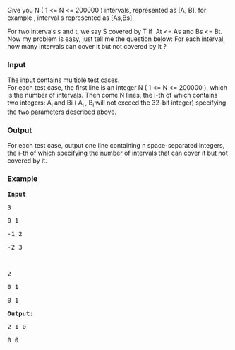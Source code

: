 <p>Give you N ( 1 &lt;= N &lt;= 200000 ) intervals, represented as [A, B], for example , interval s represented as [As,Bs].</p>
<p>For two intervals s and t, we say S covered by T if&nbsp; At &lt;= As and Bs &lt;= Bt. Now my problem is easy, just tell me the question below: For each interval, how many intervals can cover it but not covered by it ?</p>
<h3>Input</h3>
<p align="left">The input contains multiple test cases. <br> For each test case, the first line is an integer N ( 1 &lt;= N &lt;= 200000 ), which is the number of intervals. Then come N lines, the i-th of which contains two integers: A<sub>i</sub> and Bi ( A<sub>i </sub>, B<sub>i </sub>will not exceed the 32-bit integer) specifying the two parameters described above.</p>
<h3>Output</h3>
<p align="left">For each test case, output one line containing n space-separated integers, the i-th of which specifying the number of intervals that can cover it but not covered by it.&nbsp;</p>
<h3>Example</h3>
<pre><strong>Input</strong><p>3</p><p>0 1</p><p>-1 2</p><p>-2 3</p><p>&nbsp;</p><p>2</p><p>0 1</p><p>0 1</p><strong>Output:</strong><br><p align="left">2 1 0</p><p align="left">0 0</p></pre>